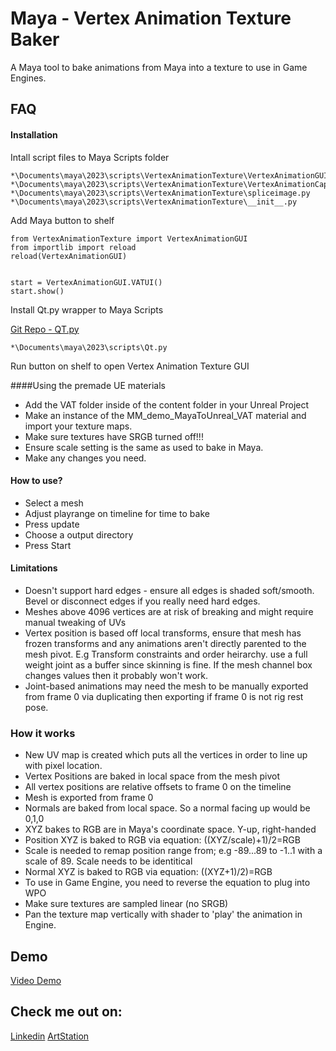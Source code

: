 
# Maya - Vertex Animation Texture Baker

A Maya tool to bake animations from Maya into a texture to use in Game Engines.




## FAQ

#### Installation
Intall script files to Maya Scripts folder
```
*\Documents\maya\2023\scripts\VertexAnimationTexture\VertexAnimationGUI.py
*\Documents\maya\2023\scripts\VertexAnimationTexture\VertexAnimationCapture.py
*\Documents\maya\2023\scripts\VertexAnimationTexture\spliceimage.py
*\Documents\maya\2023\scripts\VertexAnimationTexture\__init__.py
```
Add Maya button to shelf
```
from VertexAnimationTexture import VertexAnimationGUI
from importlib import reload
reload(VertexAnimationGUI)


start = VertexAnimationGUI.VATUI()
start.show()
```
Install Qt.py wrapper to Maya Scripts 

[Git Repo - QT.py](https://github.com/mottosso/Qt.py)

```
*\Documents\maya\2023\scripts\Qt.py
```
Run button on shelf to open Vertex Animation Texture GUI

####Using the premade UE materials
- Add the VAT folder inside of the content folder in your Unreal Project
- Make an instance of the MM_demo_MayaToUnreal_VAT material and import your texture maps.
- Make sure textures have SRGB turned off!!!
- Ensure scale setting is the same as used to bake in Maya.
- Make any changes you need.

#### How to use?
- Select a mesh
- Adjust playrange on timeline for time to bake
- Press update
- Choose a output directory
- Press Start

#### Limitations
- Doesn't support hard edges - ensure all edges is shaded soft/smooth. Bevel or disconnect edges if you really need hard edges.
- Meshes above 4096 vertices are at risk of breaking and might require manual tweaking of UVs
- Vertex position is based off local transforms, ensure that mesh has frozen transforms and any animations aren't directly parented to the mesh pivot. E.g Transform constraints and order heirarchy. use a full weight joint as a buffer since skinning is fine. If the mesh channel box changes values then it probably won't work.
- Joint-based animations may need the mesh to be manually exported from frame 0 via duplicating then exporting if frame 0 is not rig rest pose.

### How it works
- New UV map is created which puts all the vertices in order to line up with pixel location.
- Vertex Positions are baked in local space from the mesh pivot
- All vertex positions are relative offsets to frame 0 on the timeline
- Mesh is exported from frame 0
- Normals are baked from local space. So a normal facing up would be 0,1,0
- XYZ bakes to RGB are in Maya's coordinate space. Y-up, right-handed
- Position XYZ is baked to RGB via equation: ((XYZ/scale)+1)/2=RGB
- Scale is needed to remap position range from; e.g -89...89 to -1..1 with a scale of 89. Scale needs to be identitical 
- Normal XYZ is baked to RGB via equation: ((XYZ+1)/2)=RGB
- To use in Game Engine, you need to reverse the equation to plug into WPO
- Make sure textures are sampled linear (no SRGB)
- Pan the texture map vertically with shader to 'play' the animation in Engine.









## Demo

[Video Demo](https://youtu.be/kuKEY0qqS6Q)


## Check me out on:
[Linkedin](https://www.linkedin.com/in/charlesvonkalm/)
[ArtStation](https://www.artstation.com/charlesvonkalm)
